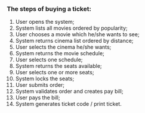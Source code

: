 ### The steps of buying a ticket:
1. User opens the system;
2. System lists all movies ordered by popularity;
3. User chooses a movie which he/she wants to see;
4. System returns cinema list ordered by distance;
5. User selects the cinema he/she wants;
6. System returns the movie schedule;
7. User selects one schedule;
8. System returns the seats available;
9. User selects one or more seats;
10. System locks the seats;
11. User submits order;
12. System validates order and creates pay bill;
13. User pays the bill;
14. System generates ticket code / print ticket.